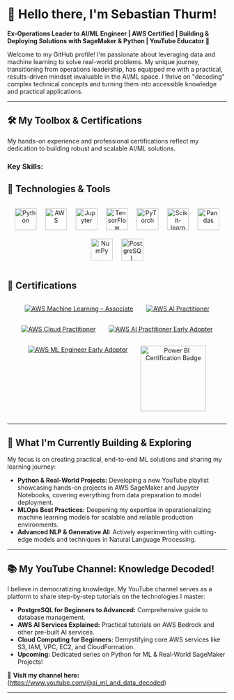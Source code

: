 # 👋 Hello there, I'm Sebastian Thurm!

**Ex-Operations Leader to AI/ML Engineer | AWS Certified | Building & Deploying Solutions with SageMaker & Python | YouTube Educator 🚀**

Welcome to my GitHub profile! I'm passionate about leveraging data and machine learning to solve real-world problems. My unique journey, transitioning from operations leadership, has equipped me with a practical, results-driven mindset invaluable in the AI/ML space. I thrive on "decoding" complex technical concepts and turning them into accessible knowledge and practical applications.

---

## 🛠️ My Toolbox & Certifications

My hands-on experience and professional certifications reflect my dedication to building robust and scalable AI/ML solutions.

### **Key Skills:**

## 🧰 Technologies & Tools

<div align="center" style="display: flex; flex-wrap: wrap; justify-content: center; gap: 20px; padding: 15px 0;">

  <a href="https://www.python.org" target="_blank" title="Python">
    <img src="https://cdn.jsdelivr.net/gh/devicons/devicon/icons/python/python-original.svg" alt="Python" width="50" height="50"/>
  </a>

  <a href="https://aws.amazon.com" target="_blank" title="Amazon Web Services">
    <img src="https://cdn.jsdelivr.net/npm/simple-icons@v7/icons/amazonaws.svg" alt="AWS" width="50" height="50"/>
  </a>

  <a href="https://jupyter.org/" target="_blank" title="Jupyter Notebooks">
    <img src="https://cdn.jsdelivr.net/gh/devicons/devicon/icons/jupyter/jupyter-original.svg" alt="Jupyter" width="50" height="50"/>
  </a>

  <a href="https://www.tensorflow.org/" target="_blank" title="TensorFlow">
    <img src="https://cdn.jsdelivr.net/gh/devicons/devicon/icons/tensorflow/tensorflow-original.svg" alt="TensorFlow" width="50" height="50"/>
  </a>

  <a href="https://pytorch.org/" target="_blank" title="PyTorch">
    <img src="https://cdn.jsdelivr.net/gh/devicons/devicon/icons/pytorch/pytorch-original.svg" alt="PyTorch" width="50" height="50"/>
  </a>

  <a href="https://scikit-learn.org/" target="_blank" title="Scikit-learn">
    <img src="https://cdn.jsdelivr.net/gh/devicons/devicon/icons/scikitlearn/scikitlearn-original.svg" alt="Scikit-learn" width="50" height="50"/>
  </a>

  <a href="https://pandas.pydata.org/" target="_blank" title="Pandas">
    <img src="https://cdn.jsdelivr.net/gh/devicons/devicon/icons/pandas/pandas-original.svg" alt="Pandas" width="50" height="50"/>
  </a>

  <a href="https://numpy.org/" target="_blank" title="NumPy">
    <img src="https://cdn.jsdelivr.net/gh/devicons/devicon/icons/numpy/numpy-original.svg" alt="NumPy" width="50" height="50"/>
  </a>

  <a href="https://www.postgresql.org/" target="_blank" title="PostgreSQL">
    <img src="https://cdn.jsdelivr.net/gh/devicons/devicon/icons/postgresql/postgresql-original.svg" alt="PostgreSQL" width="50" height="50"/>
  </a>

</div>

## 📜 Certifications

<div align="center" style="display: flex; flex-wrap: wrap; justify-content: center; gap: 30px; padding: 15px 0;">

  <!-- AWS Certified Machine Learning – Associate -->
  <a href="https://www.credly.com/badges/fa250918-f401-46c6-8a41-d381cadc0ca4/public_url" title="AWS Certified Machine Learning – Associate" target="_blank">
    <img src="https://images.credly.com/size/150x150/images/1a634b4e-3d6b-4a74-b118-c0dcb429e8d2/image.png" alt="AWS Machine Learning – Associate" />
  </a>

  <!-- AWS Certified AI Practitioner -->
  <a href="https://www.credly.com/badges/32947173-ae59-44cb-a082-f3dcbd9d03fc/public_url" title="AWS Certified AI Practitioner" target="_blank">
    <img src="https://images.credly.com/size/150x150/images/4d4693bb-530e-4bca-9327-de07f3aa2348/image.png" alt="AWS AI Practitioner" />
  </a>

  <!-- AWS Certified Cloud Practitioner -->
  <a href="https://www.credly.com/badges/db15a37f-befa-41db-899f-33978c2b5152/public_url" title="AWS Certified Cloud Practitioner" target="_blank">
    <img src="https://images.credly.com/size/150x150/images/00634f82-b07f-4bbd-a6bb-53de397fc3a6/image.png" alt="AWS Cloud Practitioner" />
  </a>

  <!-- AWS Certified AI Practitioner Early Adopter -->
  <a href="https://www.credly.com/badges/5dcb5520-a6fc-48f8-a1ca-248e0f1995bf/public_url" title="AWS Certified AI Practitioner Early Adopter" target="_blank">
    <img src="https://images.credly.com/size/150x150/images/834f2c8d-2d2c-4ce7-9580-02a351c31626/image.png" alt="AWS AI Practitioner Early Adopter" />
  </a>

  <!-- AWS Certified Machine Learning Engineer – Associate Early Adopter -->
  <a href="https://www.credly.com/badges/4b690432-b918-4182-894f-3cde9e4b2f29/public_url" title="AWS Certified Machine Learning Engineer – Associate Early Adopter" target="_blank">
    <img src="https://images.credly.com/size/150x150/images/e92b66a6-d4b5-4e86-92f9-a80846fb81e2/image.png" alt="AWS ML Engineer Early Adopter" />
  </a>

  <!-- Microsoft Certified: Power BI Data Analyst Associate (PL-300) -->
  <a href="https://learn.microsoft.com/en-us/users/bastithurm-3140/credentials/certification/data-analyst-associate?tab=credentials-tab" target="_blank" title="Microsoft Certified: Power BI Data Analyst Associate (PL‑300)">
    <img src="https://learn.microsoft.com/media/learn/certification/badges/microsoft-certified-associate-badge.svg" alt="Power BI Certification Badge" width="150" height="150" />
  </a>

</div>

---

## 🌱 What I'm Currently Building & Exploring

My focus is on creating practical, end-to-end ML solutions and sharing my learning journey:

* **Python & Real-World Projects:** Developing a new YouTube playlist showcasing hands-on projects in AWS SageMaker and Jupyter Notebooks, covering everything from data preparation to model deployment.
* **MLOps Best Practices:** Deepening my expertise in operationalizing machine learning models for scalable and reliable production environments.
* **Advanced NLP & Generative AI:** Actively experimenting with cutting-edge models and techniques in Natural Language Processing.

---

## 📚 My YouTube Channel: Knowledge Decoded!

I believe in democratizing knowledge. My YouTube channel serves as a platform to share step-by-step tutorials on the technologies I master:

* **PostgreSQL for Beginners to Advanced:** Comprehensive guide to database management.
* **AWS AI Services Explained:** Practical tutorials on AWS Bedrock and other pre-built AI services.
* **Cloud Computing for Beginners:** Demystifying core AWS services like S3, IAM, VPC, EC2, and CloudFormation.
* **Upcoming:** Dedicated series on Python for ML & Real-World SageMaker Projects!

🔗 **Visit my channel here:** (https://www.youtube.com/@ai_ml_and_data_decoded)

---
